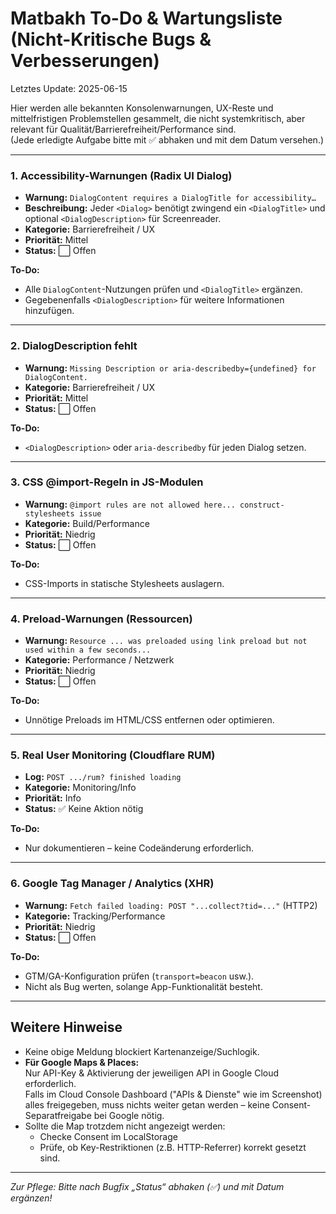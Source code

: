 
# Matbakh To-Do & Wartungsliste (Nicht-Kritische Bugs & Verbesserungen)

Letztes Update: 2025-06-15

Hier werden alle bekannten Konsolenwarnungen, UX-Reste und mittelfristigen Problemstellen gesammelt, die nicht systemkritisch, aber relevant für Qualität/Barrierefreiheit/Performance sind.  
(Jede erledigte Aufgabe bitte mit ✅ abhaken und mit dem Datum versehen.)

---

### 1. Accessibility-Warnungen (Radix UI Dialog)
- **Warnung:** `DialogContent requires a DialogTitle for accessibility…`
- **Beschreibung:** Jeder `<Dialog>` benötigt zwingend ein `<DialogTitle>` und optional `<DialogDescription>` für Screenreader.
- **Kategorie:** Barrierefreiheit / UX
- **Priorität:** Mittel
- **Status:** ⬜ Offen

**To-Do:**  
- Alle `DialogContent`-Nutzungen prüfen und `<DialogTitle>` ergänzen.
- Gegebenenfalls `<DialogDescription>` für weitere Informationen hinzufügen.

---

### 2. DialogDescription fehlt
- **Warnung:** `Missing Description or aria-describedby={undefined} for DialogContent.`
- **Kategorie:** Barrierefreiheit / UX
- **Priorität:** Mittel
- **Status:** ⬜ Offen

**To-Do:**  
- `<DialogDescription>` oder `aria-describedby` für jeden Dialog setzen.

---

### 3. CSS @import-Regeln in JS-Modulen
- **Warnung:** `@import rules are not allowed here... construct-stylesheets issue`
- **Kategorie:** Build/Performance
- **Priorität:** Niedrig
- **Status:** ⬜ Offen

**To-Do:**  
- CSS-Imports in statische Stylesheets auslagern.

---

### 4. Preload-Warnungen (Ressourcen)
- **Warnung:** `Resource ... was preloaded using link preload but not used within a few seconds...`
- **Kategorie:** Performance / Netzwerk
- **Priorität:** Niedrig
- **Status:** ⬜ Offen

**To-Do:**  
- Unnötige Preloads im HTML/CSS entfernen oder optimieren.

---

### 5. Real User Monitoring (Cloudflare RUM)
- **Log:** `POST .../rum? finished loading`
- **Kategorie:** Monitoring/Info
- **Priorität:** Info
- **Status:** ✅ Keine Aktion nötig

**To-Do:**  
- Nur dokumentieren – keine Codeänderung erforderlich.

---

### 6. Google Tag Manager / Analytics (XHR)
- **Warnung:** `Fetch failed loading: POST "...collect?tid=..."` (HTTP2)
- **Kategorie:** Tracking/Performance
- **Priorität:** Niedrig
- **Status:** ⬜ Offen

**To-Do:**  
- GTM/GA-Konfiguration prüfen (`transport=beacon` usw.).
- Nicht als Bug werten, solange App-Funktionalität besteht.

---

## Weitere Hinweise

- Keine obige Meldung blockiert Kartenanzeige/Suchlogik.
- **Für Google Maps & Places:**  
  Nur API-Key & Aktivierung der jeweiligen API in Google Cloud erforderlich.  
  Falls im Cloud Console Dashboard ("APIs & Dienste" wie im Screenshot) alles freigegeben, muss nichts weiter getan werden – keine Consent-Separatfreigabe bei Google nötig.
- Sollte die Map trotzdem nicht angezeigt werden:
  - Checke Consent im LocalStorage
  - Prüfe, ob Key-Restriktionen (z.B. HTTP-Referrer) korrekt gesetzt sind.

---

*Zur Pflege: Bitte nach Bugfix „Status“ abhaken (✅) und mit Datum ergänzen!*

